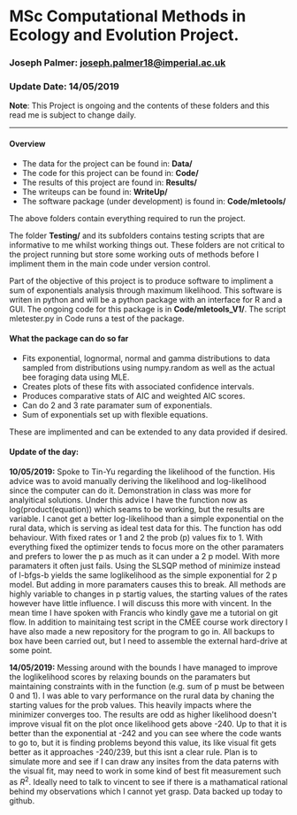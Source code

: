 # MSc Computational Methods in Ecology and Evolution Project.
### Joseph Palmer: <joseph.palmer18@imperial.ac.uk>
### Update Date: 14/05/2019

__Note__: This Project is ongoing and the contents of these folders and this read me is subject to change daily.

---

#### Overview
* The data for the project can be found in: __Data/__
* The code for this project can be found in: __Code/__
* The results of this project are found in: __Results/__
* The writeups can be found in: __WriteUp/__
* The software package (under development) is found in: __Code/mletools/__

The above folders contain everything required to run the project.

The folder __Testing/__ and its subfolders contains testing scripts that are informative to me whilst working things out. These folders are not critical to the project running but store some working outs of methods before I impliment them in the main code under version control.


Part of the objective of this project is to produce software to impliment a sum of exponentials analysis through maximum likelihood. This software is writen in python and will be a python package with an interface for R and a GUI. The ongoing code for this package is in __Code/mletools_V1/__. The script mletester.py in Code runs a test of the package.

#### What the package can do so far

* Fits exponential, lognormal, normal and gamma distributions to data sampled from distributions using numpy.random as well as the actual bee foraging data using MLE.
* Creates plots of these fits with associated confidence intervals.
* Produces comparative stats of AIC and weighted AIC scores.
* Can do 2 and 3 rate paramater sum of exponentials.
* Sum of exponentials set up with flexible equations. 

These are implimented and can be extended to any data provided if desired.

#### Update of the day:

__10/05/2019:__ Spoke to Tin-Yu regarding the likelihood of the function. His advice was to avoid manually deriving the likelihood and log-likelihood since the computer can do it. Demonstration in class was more for analyitical solutions. Under this advice I have the function now as log(product(equation)) which seams to be working, but the results are variable. I canot get a better log-likelihood than a simple exponential on the rural data, which is serving as ideal test data for this. The function has odd behaviour. With fixed rates or 1 and 2 the prob (p) values fix to 1. With everything fixed the optimizer tends to focus more on the other paramaters and prefers to lower the p as much as it can under a 2 p model. With more paramaters it often just fails. Using the SLSQP method of minimize instead of l-bfgs-b yields the same loglikelihood as the simple exponential for 2 p model. But adding in more paramaters causes this to break. All methods are highly variable to changes in p startig values, the starting values of the rates however have little influence. I will discuss this more with vincent. In the mean time I have spoken with Francis who kindly gave me a tutorial on git flow. In addition to mainitaing test script in the CMEE course work directory I have also made a new repository for the program to go in. All backups to box have been carried out, but I need to assemble the external hard-drive at some point.

__14/05/2019:__ Messing around with the bounds I have managed to improve the loglikelihood scores by relaxing bounds on the paramaters but maintaining constraints with in the function (e.g. sum of p must be between 0 and 1). I was able to vary performance on the rural data  by chaning the starting values for the prob values. This heavily impacts where the minimizer converges too. The results are odd as higher likelihood doesn't improve visual fit on the plot once likelihood gets above -240. Up to that it is better than the exponential at -242 and you can see where the code wants to go to, but it is finding problems beyond this value, its like visual fit gets better as it approaches -240/239, but this isnt a clear rule. Plan is to simulate more and see if I can draw any insites from the data paterns with the visual fit, may need to work in some kind of best fit measurement such as $R^2$. Ideally need to talk to vincent to see if there is a mathamatical rational behind my observations which I cannot yet grasp. Data backed up today to github.
